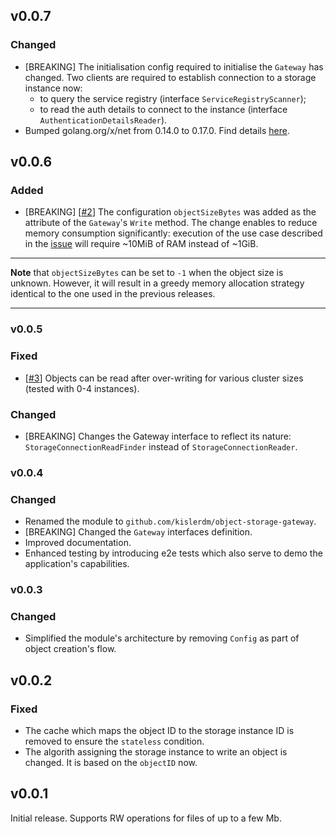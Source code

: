 ## v0.0.7

### Changed

- [BREAKING] The initialisation config required to initialise the `Gateway` has changed. Two clients are required to establish connection to a storage instance now: 
  - to query the service registry (interface `ServiceRegistryScanner`); 
  - to read the auth details to connect to the instance (interface `AuthenticationDetailsReader`).
- Bumped golang.org/x/net from 0.14.0 to 0.17.0. Find details [here](https://github.com/kislerdm/object-storage-gateway/security/dependabot/1).

## v0.0.6

### Added

- [BREAKING] [[#2](https://github.com/kislerdm/object-storage-gateway/issues/2)] The configuration `objectSizeBytes` was added as the 
attribute of the `Gateway`'s `Write` method. The change enables to reduce memory consumption significantly: 
execution of the use case described in the [issue](https://github.com/kislerdm/object-storage-gateway/issues/2) will require ~10MiB of RAM instead of ~1GiB.

---
**Note** that `objectSizeBytes` can be set to `-1` when the object size is unknown. However, it will result in a greedy memory allocation strategy identical to the one used in the previous releases.

---

### v0.0.5

### Fixed

- [[#3](https://github.com/kislerdm/object-storage-gateway/issues/3)] Objects can be read after over-writing for various
  cluster sizes (tested with 0-4 instances).

### Changed

- [BREAKING] Changes the Gateway interface to reflect its nature: `StorageConnectionReadFinder` instead of `StorageConnectionReader`.

### v0.0.4

### Changed

- Renamed the module to `github.com/kislerdm/object-storage-gateway`.
- [BREAKING] Changed the `Gateway` interfaces definition.
- Improved documentation.
- Enhanced testing by introducing e2e tests which also serve to demo the application's capabilities.

### v0.0.3

### Changed

- Simplified the module's architecture by removing `Config` as part of object creation's flow.

## v0.0.2

### Fixed

- The cache which maps the object ID to the storage instance ID is removed to ensure the `stateless` condition.
- The algorith assigning the storage instance to write an object is changed. It is based on the `objectID` now.

## v0.0.1

Initial release. Supports RW operations for files of up to a few Mb.

